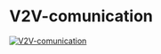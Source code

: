 # V2V-comunication
[![V2V-comunication](https://img.youtube.com/vi/XEhajHDHziU/0.jpg)](https://www.youtube.com/watch?v=XEhajHDHziU)
